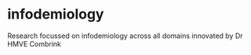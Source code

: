 # infodemiology
Research focussed on infodemiology across all domains innovated by Dr HMVE Combrink
